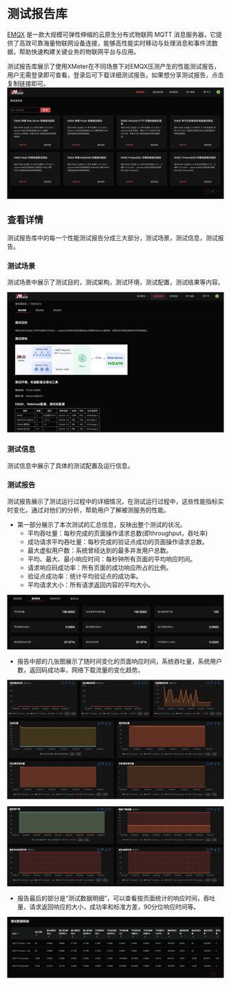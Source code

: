 # 测试报告库

[EMQX](https://www.emqx.com/zh/products/emqx) 是一款大规模可弹性伸缩的云原生分布式物联网 MQTT 消息服务器，它提供了高效可靠海量物联网设备连接，能够高性能实时移动与处理消息和事件流数据，帮助快速构建关键业务的物联网平台与应用。

测试报告库展示了使用XMeter在不同场景下对EMQX压测产生的性能测试报告，用户无需登录即可查看，登录后可下载详细测试报告。如果想分享测试报告，点击复制链接即可。
![image-20220720154150775](./assets/image-20220720154150775.png)

## 查看详情

测试报告库中的每一个性能测试报告分成三大部分，测试场景，测试信息，测试报告。

### 测试场景

测试场景中展示了测试目的，测试架构，测试环境，测试配置，测试结果等内容。

![image-20220727185050881](./assets/image-20220727185050881.png)

### 测试信息

测试信息中展示了具体的测试配置及运行信息。

### 测试报告

测试报告展示了测试运行过程中的详细情况，在测试运行过程中，这些性能指标实时变化，通过对他们的分析，帮助用户了解被测服务的性能。

- 第一部分展示了本次测试的汇总信息，反映出整个测试的状况。
  - 平均吞吐量：每秒完成的页面操作请求总数(即throughput，吞吐率)
  - 成功请求平均吞吐量：每秒完成的验证点成功的页面操作请求总数。
  - 最大虚拟用户数：系统曾经达到的最多并发用户总数。
  - 平均、最大、最小响应时间：每秒钟所有页面的平均响应时间。
  - 请求响应码成功率：所有页面的成功响应所占的比例。
  - 验证点成功率：统计平均验证点的成功率。
  - 平均请求大小：所有请求返回内容的平均大小。

![image-20220727172836038](./assets/image-20220727172836038.png)

- 报告中部的几张图展示了随时间变化的页面响应时间，系统吞吐量，系统用户数，返回码成功率，网络下载流量的变化趋势。

![image-20220727172925117](./assets/image-20220727172925117.png)

![image-20220727172940809](./assets/image-20220727172940809.png)

- 报告最后的部分是“测试数据明细”，可以查看按页面统计的响应时间，吞吐量，请求返回响应的大小，成功率和标准方差，90分位响应时间等。

![image-20220727173032035](./assets/image-20220727173032035.png)

